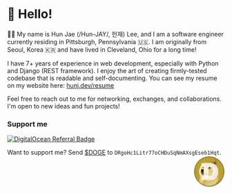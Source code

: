 # :wave: Hello!

🙋‍♂️ My name is Hun Jae (/Hun-JAY/, 헌재) Lee, and I am a software engineer currently residing in Pittsburgh, Pennsylvania :us:. I am originally from Seoul, Korea :kr: and have lived in Cleveland, Ohio for a long time!

I have 7+ years of experience in web development, especially with Python and Django (REST framework). I enjoy the art of creating firmly-tested codebase that is readable and self-documenting. You can see my resume on my website here: [hunj.dev/resume](https://hunj.dev/resume)

Feel free to reach out to me for networking, exchanges, and collaborations. I'm open to new ideas and fun projects!

### Support me

[![DigitalOcean Referral Badge](https://web-platforms.sfo2.cdn.digitaloceanspaces.com/WWW/Badge%201.svg)](https://www.digitalocean.com/?refcode=2088dd639895&utm_campaign=Referral_Invite&utm_medium=Referral_Program&utm_source=badge)

<div>
Want to support me? Send <a href="https://dogecoin.com/" target="_blank">$DOGE</a> to <code>DRgoHc1Litr77oCHDuSqNmAXsgEseb1Hqt</code>. <img src="img/dogecoin.png" align="right" width="72" height="72">
</div>
